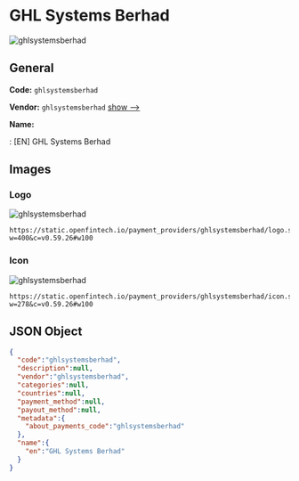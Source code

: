 
# GHL Systems Berhad 
![ghlsystemsberhad](https://static.openfintech.io/payment_providers/ghlsystemsberhad/logo.svg?w=400&c=v0.59.26#w100)  

## General 
 
**Code:** `ghlsystemsberhad` 
 
**Vendor:** `ghlsystemsberhad` [show -->](/vendors/ghlsystemsberhad/) 
 
**Name:** 
 
:	[EN] GHL Systems Berhad 
 

## Images 

### Logo 
 
![ghlsystemsberhad](https://static.openfintech.io/payment_providers/ghlsystemsberhad/logo.svg?w=400&c=v0.59.26#w100)  

```
https://static.openfintech.io/payment_providers/ghlsystemsberhad/logo.svg?w=400&c=v0.59.26#w100
```  

### Icon 
 
![ghlsystemsberhad](https://static.openfintech.io/payment_providers/ghlsystemsberhad/icon.svg?w=278&c=v0.59.26#w100)  

```
https://static.openfintech.io/payment_providers/ghlsystemsberhad/icon.svg?w=278&c=v0.59.26#w100
```  

## JSON Object 

```json
{
  "code":"ghlsystemsberhad",
  "description":null,
  "vendor":"ghlsystemsberhad",
  "categories":null,
  "countries":null,
  "payment_method":null,
  "payout_method":null,
  "metadata":{
    "about_payments_code":"ghlsystemsberhad"
  },
  "name":{
    "en":"GHL Systems Berhad"
  }
}
```  
